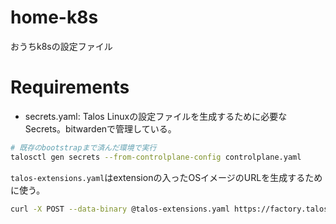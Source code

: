 # home-k8s

おうちk8sの設定ファイル

# Requirements

- secrets.yaml: Talos Linuxの設定ファイルを生成するために必要なSecrets。bitwardenで管理している。

```bash
# 既存のbootstrapまで済んだ環境で実行
talosctl gen secrets --from-controlplane-config controlplane.yaml
```

`talos-extensions.yaml`はextensionの入ったOSイメージのURLを生成するために使う。

```bash
curl -X POST --data-binary @talos-extensions.yaml https://factory.talos.dev/schematics
```
